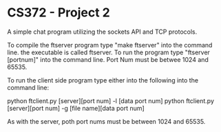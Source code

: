 # CS372 - Project 2

A simple chat program utilizing the sockets API and TCP protocols. 

To compile the ftserver program type "make ftserver" into the command line.
the executable is called ftserver.
To run the program type "ftserver [portnum]" into the command line. Port Num
must be betwee 1024 and 65535.

To run the client side program type either into the following into the command line:

python ftclient.py [server][port num] -l [data port num]
python ftclient.py [server][port num] -g [file name][data port num]

As with the server, poth port nums must be between 1024 and 65535.
